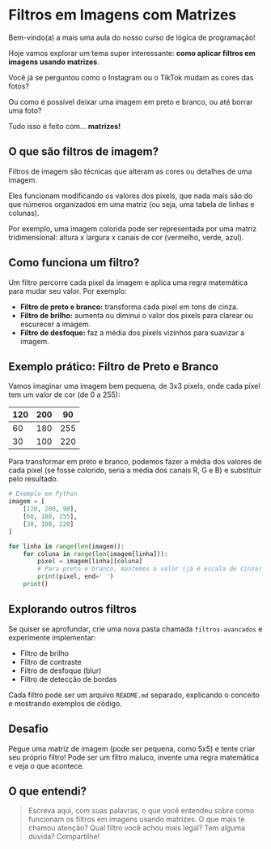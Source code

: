 # Filtros em Imagens com Matrizes

Bem-vindo(a) a mais uma aula do nosso curso de lógica de programação!

Hoje vamos explorar um tema super interessante: **como aplicar filtros em imagens usando matrizes**.

Você já se perguntou como o Instagram ou o TikTok mudam as cores das fotos?

Ou como é possível deixar uma imagem em preto e branco, ou até borrar uma foto?

Tudo isso é feito com... **matrizes!**

## O que são filtros de imagem?

Filtros de imagem são técnicas que alteram as cores ou detalhes de uma imagem.

Eles funcionam modificando os valores dos pixels, que nada mais são do que números organizados em uma matriz (ou seja, uma tabela de linhas e colunas).

Por exemplo, uma imagem colorida pode ser representada por uma matriz tridimensional: altura x largura x canais de cor (vermelho, verde, azul).

## Como funciona um filtro?

Um filtro percorre cada pixel da imagem e aplica uma regra matemática para mudar seu valor. Por exemplo:

- **Filtro de preto e branco:** transforma cada pixel em tons de cinza.
- **Filtro de brilho:** aumenta ou diminui o valor dos pixels para clarear ou escurecer a imagem.
- **Filtro de desfoque:** faz a média dos pixels vizinhos para suavizar a imagem.

## Exemplo prático: Filtro de Preto e Branco

Vamos imaginar uma imagem bem pequena, de 3x3 pixels, onde cada pixel tem um valor de cor (de 0 a 255):

| 120 | 200 | 90  |
|-----|-----|-----|
| 60  | 180 | 255 |
| 30  | 100 | 220 |

Para transformar em preto e branco, podemos fazer a média dos valores de cada pixel (se fosse colorido, seria a média dos canais R, G e B) e substituir pelo resultado.

```python
# Exemplo em Python
imagem = [
    [120, 200, 90],
    [60, 180, 255],
    [30, 100, 220]
]

for linha in range(len(imagem)):
    for coluna in range(len(imagem[linha])):
        pixel = imagem[linha][coluna]
        # Para preto e branco, mantemos o valor (já é escala de cinza)
        print(pixel, end=' ')
    print()
```

## Explorando outros filtros

Se quiser se aprofundar, crie uma nova pasta chamada `filtros-avancados` e experimente implementar:

- Filtro de brilho
- Filtro de contraste
- Filtro de desfoque (blur)
- Filtro de detecção de bordas

Cada filtro pode ser um arquivo `README.md` separado, explicando o conceito e mostrando exemplos de código.

## Desafio

Pegue uma matriz de imagem (pode ser pequena, como 5x5) e tente criar seu próprio filtro! Pode ser um filtro maluco, invente uma regra matemática e veja o que acontece.

## O que entendi?

> Escreva aqui, com suas palavras, o que você entendeu sobre como funcionam os filtros em imagens usando matrizes. O que mais te chamou atenção? Qual filtro você achou mais legal? Tem alguma dúvida? Compartilhe!
